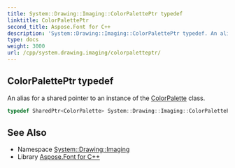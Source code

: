 ```yaml
---
title: System::Drawing::Imaging::ColorPalettePtr typedef
linktitle: ColorPalettePtr
second_title: Aspose.Font for C++
description: 'System::Drawing::Imaging::ColorPalettePtr typedef. An alias for a shared pointer to an instance of the ColorPalette class in C++.'
type: docs
weight: 3000
url: /cpp/system.drawing.imaging/colorpaletteptr/
---
```

## ColorPalettePtr typedef


An alias for a shared pointer to an instance of the [ColorPalette](../colorpalette/) class.

```cpp
typedef SharedPtr<ColorPalette> System::Drawing::Imaging::ColorPalettePtr
```

## See Also

* Namespace [System::Drawing::Imaging](../)
* Library [Aspose.Font for C++](../../)
